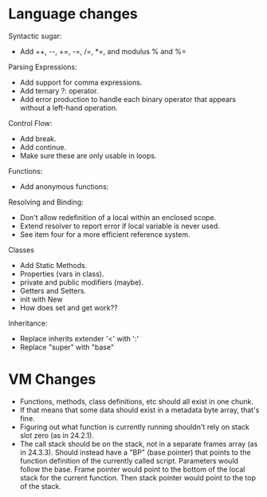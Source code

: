 # Language changes

Syntactic sugar:
- Add ++, --, +=, -=, /=, *=, and modulus % and %=

Parsing Expressions:
- Add support for comma expressions.
- Add ternary ?: operator.
- Add error production to handle each binary operator that appears without a left-hand operation.

Control Flow:
- Add break.
- Add continue.
- Make sure these are only usable in loops.

Functions:
- Add anonymous functions:

Resolving and Binding:
- Don't allow redefinition of a local within an enclosed scope.
- Extend resolver to report error if local variable is never used.
- See item four for a more efficient reference system.

Classes
- Add Static Methods.
- Properties (vars in class).
- private and public modifiers (maybe).
- Getters and Setters.
- init with New
- How does set and get work??

Inheritance:
- Replace inherits extender '<' with ':'
- Replace "super" with "base"

# VM Changes
- Functions, methods, class definitions, etc should all exist in one chunk.
- If that means that some data should exist in a metadata byte array, that's fine.
- Figuring out what function is currently running shouldn't rely on stack slot zero (as in 24.2.1).
- The call stack should be on the stack, not in a separate frames array (as in 24.3.3). Should instead have a "BP" (base pointer) that points to the function definition of the currently called script. Parameters would follow the base. Frame pointer would point to the bottom of the local stack for the current function. Then stack pointer would point to the top of the stack.